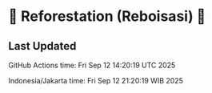 
# 🌳 Reforestation (Reboisasi) 🌲

## Last Updated

GitHub Actions time: Fri Sep 12 14:20:19 UTC 2025

Indonesia/Jakarta time: Fri Sep 12 21:20:19 WIB 2025
